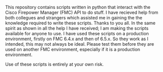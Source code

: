 This repository contains scripts written in python that interact with the Cisco Firepower Manager (FMC) API to do stuff.
I have recieved help from both collegues and strangers which assisted me in gaining the the knowledge required to write these scripts.
Thanks to you all.
In the same spirit as shown in all the help I have received; I am making the scripts available for anyone to use.
I have used these scripts on a production environment, firstly on FMC 6.4.x and then of 6.5.x. So they work as I intended, this may not always be ideal.
Please test them before they are used on another FMC environment, especially if it is a production environment.

Use of these scripts is entirely at your own risk.
